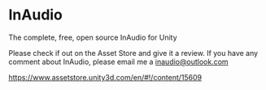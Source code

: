 # InAudio
The complete, free, open source InAudio for Unity

Please check if out on the Asset Store and give it a review. 
If you have any comment about InAudio, please email me a inaudio@outlook.com

https://www.assetstore.unity3d.com/en/#!/content/15609